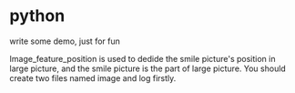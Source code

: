 # python
write some demo, just for fun

Image_feature_position is used to dedide the smile picture's position in large picture, and the smile picture is the part of large picture.
You should create two files named image and log firstly.

